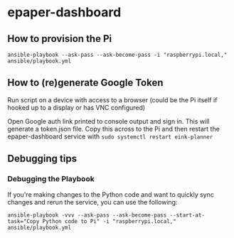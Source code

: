 # epaper-dashboard

## How to provision the Pi
`ansible-playbook --ask-pass --ask-become-pass -i "raspberrypi.local," ansible/playbook.yml`

## How to (re)generate Google Token
Run script on a device with access to a browser (could be the Pi itself if hooked up to a display or has VNC configured)

Open Google auth link printed to console output and sign in. This will generate a token.json file. Copy this across to the Pi and then restart the epaper-dashboard service with
`sudo systemctl restart eink-planner`

## Debugging tips
### Debugging the Playbook
If you're making changes to the Python code and want to quickly sync changes and rerun the service, you can use the following:

`ansible-playbook -vvv --ask-pass --ask-become-pass --start-at-task="Copy Python code to Pi" -i "raspberrypi.local," ansible/playbook.yml`